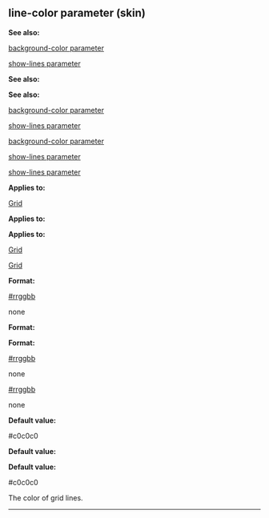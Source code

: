 

 line-color parameter (skin)
-----------------------------




**See also:** 


[background-color parameter](#/{skin}/param/background-color) 

[show-lines parameter](#/{skin}/param/show-lines) 




**See also:** 

**See also:**

[background-color parameter](#/{skin}/param/background-color) 

[show-lines parameter](#/{skin}/param/show-lines) 


[background-color parameter](#/{skin}/param/background-color)

[show-lines parameter](#/{skin}/param/show-lines) 

[show-lines parameter](#/{skin}/param/show-lines)


**Applies to:** 


[Grid](#/{skin}/control/grid) 



**Applies to:** 

**Applies to:**

[Grid](#/{skin}/control/grid) 

[Grid](#/{skin}/control/grid)


**Format:** 


[#rrggbb](#/{{appendix}}/html-colors) 

 none
 



**Format:** 

**Format:**

[#rrggbb](#/{{appendix}}/html-colors) 

 none
 

[#rrggbb](#/{{appendix}}/html-colors)

 none



**Default value:** 


 #c0c0c0
 


**Default value:** 

**Default value:**

 #c0c0c0


 The color of grid lines.





---


